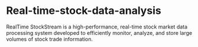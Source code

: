 # Real-time-stock-data-analysis
RealTime StockStream is a high-performance, real-time stock market data processing  system developed to efficiently monitor, analyze, and store large volumes of stock trade  information. 
